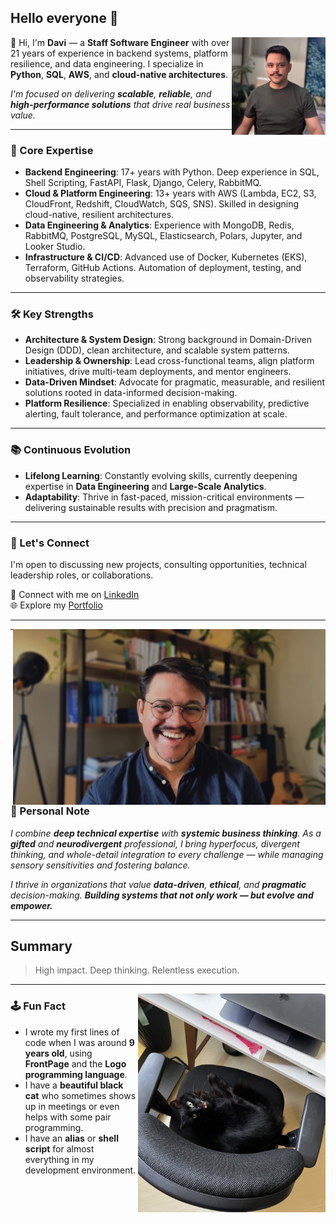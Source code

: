 ## Hello everyone 👋
<img src="images/avatar.jpg" alt="Davi Picture" align="right" style="width: 150px"/>

👋 Hi, I'm **Davi** — a **Staff Software Engineer** with over 21 years of experience in backend systems, platform resilience, and data engineering.
I specialize in **Python**, **SQL**, **AWS**, and **cloud-native architectures**.

_I'm focused on delivering **scalable**, **reliable**, and **high-performance solutions** that drive real business value._

---

### 🚀 Core Expertise

- **Backend Engineering**: 17+ years with Python. Deep experience in SQL, Shell Scripting, FastAPI, Flask, Django, Celery, RabbitMQ.
- **Cloud & Platform Engineering**: 13+ years with AWS (Lambda, EC2, S3, CloudFront, Redshift, CloudWatch, SQS, SNS). Skilled in designing cloud-native, resilient architectures.
- **Data Engineering & Analytics**: Experience with MongoDB, Redis, RabbitMQ, PostgreSQL, MySQL, Elasticsearch, Polars, Jupyter, and Looker Studio.
- **Infrastructure & CI/CD**: Advanced use of Docker, Kubernetes (EKS), Terraform, GitHub Actions. Automation of deployment, testing, and observability strategies.

---

### 🛠️ Key Strengths

- **Architecture & System Design**: Strong background in Domain-Driven Design (DDD), clean architecture, and scalable system patterns.
- **Leadership & Ownership**: Lead cross-functional teams, align platform initiatives, drive multi-team deployments, and mentor engineers.
- **Data-Driven Mindset**: Advocate for pragmatic, measurable, and resilient solutions rooted in data-informed decision-making.
- **Platform Resilience**: Specialized in enabling observability, predictive alerting, fault tolerance, and performance optimization at scale.

---

### 📚 Continuous Evolution

- **Lifelong Learning**: Constantly evolving skills, currently deepening expertise in **Data Engineering** and **Large-Scale Analytics**.
- **Adaptability**: Thrive in fast-paced, mission-critical environments — delivering sustainable results with precision and pragmatism.

---

### 🤝 Let's Connect

I'm open to discussing new projects, consulting opportunities, technical leadership roles, or collaborations.

💬 Connect with me on [LinkedIn](https://www.linkedin.com/in/daviguides/) \
🌐 Explore my [Portfolio](https://daviguides.github.io/)

---

<img src="images/cover.jpg" alt="Cover Image" align="right" style="width: 500px"/>

---

### 🌟 Personal Note

_I combine **deep technical expertise** with **systemic business thinking**._
_As a **gifted** and **neurodivergent** professional, I bring hyperfocus, divergent thinking, and whole-detail integration to every challenge — while managing sensory sensitivities and fostering balance._

_I thrive in organizations that value **data-driven**, **ethical**, and **pragmatic** decision-making._
_**Building systems that not only work — but evolve and empower.**_

---

## Summary
> High impact. Deep thinking. Relentless execution.

---

<img src="images/cat.jpeg" alt="Black Cat" align="right" style="width: 300px"/>

### 🕹️ Fun Fact

- I wrote my first lines of code when I was around **9 years old**, using **FrontPage** and the **Logo programming language**.
- I have a **beautiful black cat** who sometimes shows up in meetings or even helps with some pair programming.
- I have an **alias** or **shell script** for almost everything in my development environment.
